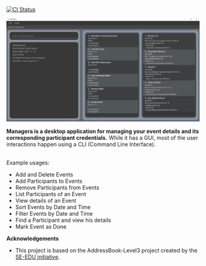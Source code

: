 [![CI Status](https://github.com/AY2122S1-CS2103T-T10-2/tp/workflows/Java%20CI/badge.svg)](https://github.com/AY2122S1-CS2103T-T10-2/tp/actions)

![Ui](docs/images/Ui.png)

**Managera is a desktop application for managing your event details and its corresponding participant credentials.** While it has a GUI, most of the user interactions happen using a CLI (Command Line Interface).

<br>
Example usages:

* Add and Delete Events
* Add Participants to Events
* Remove Participants from Events
* List Participants of an Event
* View details of an Event
* Sort Events by Date and Time
* Filter Events by Date and Time
* Find a Participant and view his details
* Mark Event as Done

**Acknowledgements**

* This project is based on the AddressBook-Level3 project created by the [SE-EDU initiative](https://se-education.org).
